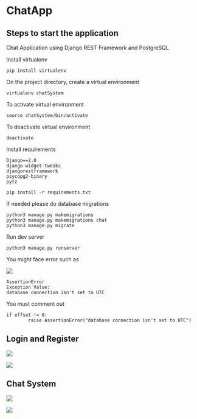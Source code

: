 # ChatApp

## Steps to start the application

Chat Application using Django REST Framework and PostgreSQL

Install virtualenv
```
pip install virtualenv
```

On the project directory, create a virtual environment
```
virtualenv chatSystem
```

To activate virtual environment
```
source chatSystem/bin/activate
```

To deactivate virtual environment
```
deactivate
```

Install requirements
```
Django==2.0
django-widget-tweaks
djangorestframework
psycopg2-binary
pytz

pip install -r requirements.txt
```

If needed please do database migrations
```
python3 manage.py makemigrations
python3 manage.py makemigrations chat
python3 manage.py migrate
```

Run dev server
```
python3 manage.py runserver
```

You might face error such as

![](https://user-images.githubusercontent.com/55325635/226154547-182de276-cc18-4052-bd9d-b36c270fbf62.png)
```
AssertionError
Exception Value:	
database connection isn't set to UTC
```
You must comment out 
```
if offset != 0:
        raise AssertionError("database connection isn't set to UTC")
```


## Login and Register

![](https://user-images.githubusercontent.com/55325635/226153980-f5fdf31c-db62-4615-aae9-243332e3aae9.png)

![](https://user-images.githubusercontent.com/55325635/226153988-93d21885-9f81-47f8-aae3-9b4a70273a0b.png)

## Chat System

![](https://user-images.githubusercontent.com/55325635/226154085-71c16e2e-e9a0-4509-abe5-fbc35750deef.png)


![](https://user-images.githubusercontent.com/55325635/226154083-1dfb29b0-5959-4b4b-a22d-e8169170f2b9.png)
